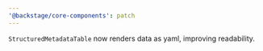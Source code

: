 ```yaml
---
'@backstage/core-components': patch
---
```


`StructuredMetadataTable` now renders data as yaml, improving readability.

